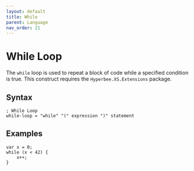 ```yaml
---
layout: default
title: While
parent: Language
nav_order: 21
---
```


# While Loop

The `while` loop is used to repeat a block of code while a specified condition is true. This construct requires the `Hyperbee.XS.Extensions` package.

## Syntax

```abnf
; While Loop
while-loop = "while" "(" expression ")" statement
```

## Examples

```xs
var x = 0;
while (x < 42) {
    x++;
}
```

